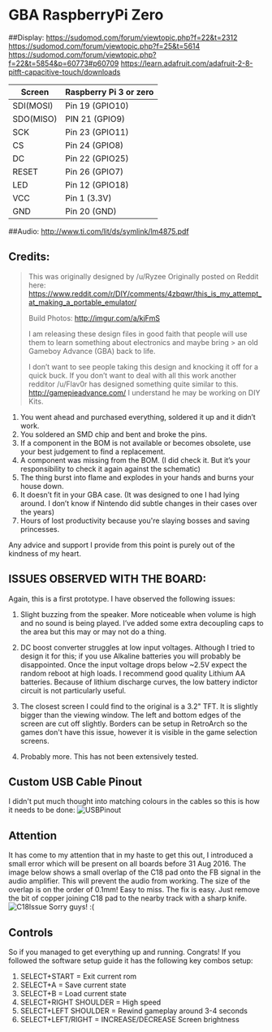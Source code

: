 # GBA RaspberryPi Zero

##Display:
https://sudomod.com/forum/viewtopic.php?f=22&t=2312
https://sudomod.com/forum/viewtopic.php?f=25&t=5614
https://sudomod.com/forum/viewtopic.php?f=22&t=5854&p=60773#p60709
https://learn.adafruit.com/adafruit-2-8-pitft-capacitive-touch/downloads

Screen | Raspberry Pi 3 or zero 
------------ | -------------
SDI(MOSI) | Pin 19 (GPIO10) 
SDO(MISO) | PIN 21 (GPIO9) 
SCK | Pin 23 (GPIO11) 
CS | Pin 24 (GPIO8) 
DC | Pin 22 (GPIO25) 
RESET | Pin 26 (GPIO7) 
LED | Pin 12 (GPIO18) 
VCC | Pin 1 (3.3V) 
GND | Pin 20 (GND) 

##Audio:
http://www.ti.com/lit/ds/symlink/lm4875.pdf


## Credits:
> This was originally designed by /u/Ryzee
> Originally posted on Reddit here:
> https://www.reddit.com/r/DIY/comments/4zbqwr/this_is_my_attempt_at_making_a_portable_emulator/
> 
> Build Photos:
> http://imgur.com/a/kjFmS
> 
> I am releasing these design files in good faith that people will use them to learn something about electronics and maybe bring > an old Gameboy Advance (GBA) back to life.
> 
> I don’t want to see people taking this design and knocking it off for a quick buck.
> If you don’t want to deal with all this work another redditor /u/Flav0r has designed something quite similar to this. http://gamepieadvance.com/ I understand he may be working on DIY Kits.


1.	You went ahead and purchased everything, soldered it up and it didn’t work.
2.	You soldered an SMD chip and bent and broke the pins.
3.	If a component in the BOM is not available or becomes obsolete, use your best judgement to find a replacement.
4.	A component was missing from the BOM. (I did check it. But it’s your responsibility to check it again against the schematic)
5.	The thing burst into flame and explodes in your hands and burns your house down.
6.	It doesn’t fit in your GBA case. (It was designed to one I had lying around. I don’t know if Nintendo did subtle changes in their cases over the years)
7.	Hours of lost productivity because you're slaying bosses and saving princesses.

Any advice and support I provide from this point is purely out of the kindness of my heart.

## ISSUES OBSERVED WITH THE BOARD:
Again, this is a first prototype. I have observed the following issues:

1. Slight buzzing from the speaker. More noticeable when volume is high and no sound is being played. I’ve added some extra decoupling caps to the area but this may or may not do a thing.

2. DC boost converter struggles at low input voltages. Although I tried to design it for this; if you use Alkaline batteries you will probably be disappointed. Once the input voltage drops below ~2.5V expect the random reboot at high loads. I recommend good quality Lithium AA batteries. Because of lithium discharge curves, the low battery indictor circuit is not particularly useful.

3. The closest screen I could find to the original is a 3.2" TFT. It is slightly bigger than the viewing window. The left and bottom edges of the screen are cut off slightly. Borders can be setup in RetroArch so the games don't have this issue, however it is visible in the game selection screens.

4. Probably more. This has not been extensively tested.


## Custom USB Cable Pinout
I didn't put much thought into matching colours in the cables so this is how it needs to be done:
![USBPinout](http://i.imgur.com/4zOI3wa.png)

## Attention
It has come to my attention that in my haste to get this out, I introduced a small error which will be present on all boards before 31 Aug 2016.
The image below shows a small overlap of the C18 pad onto the FB signal in the audio amplifier. This will prevent the audio from working. The size of the overlap is on the order of 0.1mm! Easy to miss. The fix is easy. Just remove the bit of copper joining C18 pad to the nearby track with a sharp knife.
![C18Issue](http://i.imgur.com/AugXbtf.png)
Sorry guys! :(

## Controls
So if you managed to get everything up and running. Congrats! If you followed the software setup guide it has the following key combos setup:

1. SELECT+START = Exit current rom
2. SELECT+A = Save current state
3. SELECT+B = Load current state
4. SELECT+RIGHT SHOULDER = High speed
5. SELECT+LEFT SHOULDER = Rewind gameplay around 3-4 seconds
6. SELECT+LEFT/RIGHT = INCREASE/DECREASE Screen brightness

